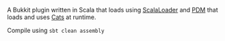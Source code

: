 A Bukkit plugin written in Scala that loads using [ScalaLoader](https://github.com/jannyboy11/scalapluginloader)
and [PDM](https://github.com/knightzmc/pdm)
that loads and uses [Cats](https://github.com/typelevel/cats) at runtime.

Compile using `sbt clean assembly`

